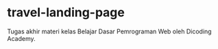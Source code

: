 # travel-landing-page
Tugas akhir materi kelas Belajar Dasar Pemrograman Web oleh Dicoding Academy.
